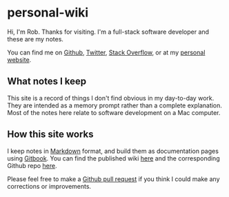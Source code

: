 # personal-wiki

Hi, I'm Rob. Thanks for visiting. I'm a full-stack software developer and these are my notes.

You can find me on [Github](https://github.com/robmurtagh), [Twitter](https://twitter.com/rjmurtagh), [Stack Overflow](https://stackoverflow.com/users/3052692/rjmurt), or at my [personal website](https://www.robmurtagh.com/).

## What notes I keep

This site is a record of things I don't find obvious in my day-to-day work. They are intended as a memory prompt rather than a complete explanation. Most of the notes here relate to software development on a Mac computer.

## How this site works

I keep notes in [Markdown](https://guides.github.com/features/mastering-markdown/) format, and build them as documentation pages using [Gitbook](https://www.gitbook.com/). You can find the published wiki [here](https://wiki.robmurtagh.com/) and the corresponding Github repo [here](https://github.com/robmurtagh/personal-wiki).

Please feel free to make a [Github pull request](https://help.github.com/articles/about-pull-requests/) if you think I could make any corrections or improvements.
